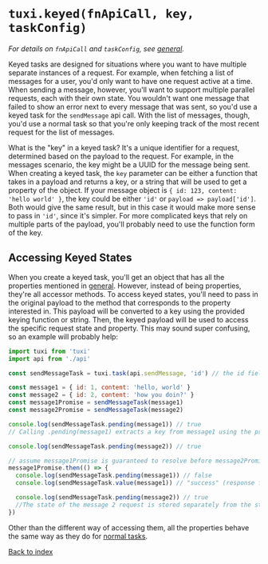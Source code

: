 # `tuxi.keyed(fnApiCall, key, taskConfig)`

_For details on `fnApiCall` and `taskConfig`, see [general](general.md)._

Keyed tasks are designed for situations where you want to have multiple separate instances of a request. For example, when fetching a list of messages for a user, you'd only want to have one request active at a time. When sending a message, however, you'll want to support multiple parallel requests, each with their own state. You wouldn't want one message that failed to show an error next to every message that was sent, so you'd use a keyed task for the `sendMessage` api call. With the list of messages, though, you'd use a normal task so that you're only keeping track of the most recent request for the list of messages.

What is the "key" in a keyed task? It's a unique identifier for a request, determined based on the payload to the request. For example, in the messages scenario, the key might be a UUID for the message being sent. When creating a keyed task, the `key` parameter can be either a function that takes in a payload and returns a key, or a string that will be used to get a property of the object. If your message object is `{ id: 123, content: 'hello world' }`, the key could be either `'id'` or `payload => payload['id']`. Both would give the same result, but in this case it would make more sense to pass in `'id'`, since it's simpler. For more complicated keys that rely on multiple parts of the payload, you'll probably need to use the function form of the key.

## Accessing Keyed States

When you create a keyed task, you'll get an object that has all the properties mentioned in [general](general.md). However, instead of being properties, they're all accessor methods. To access keyed states, you'll need to pass in the original payload to the method that corresponds to the property interested in. This payload will be converted to a key using the provided keying function or string. Then, the keyed payload will be used to access the specific request state and property. This may sound super confusing, so an example will probably help:

```js
import tuxi from 'tuxi'
import api from './api'

const sendMessageTask = tuxi.task(api.sendMessage, 'id') // the id field of the payload will be used as a key

const message1 = { id: 1, content: 'hello, world' }
const message2 = { id: 2, content: 'how you doin?' }
const message1Promise = sendMessageTask(message1)
const message2Promise = sendMessageTask(message2)

console.log(sendMessageTask.pending(message1)) // true
// Calling .pending(message1) extracts a key from message1 using the provided key ('id'), and then lookup the request state and return whether or not it's pending

console.log(sendMessageTask.pending(message2)) // true

// assume message1Promise is guaranteed to resolve before message2Promise
message1Promise.then(() => {
  console.log(sendMessageTask.pending(message1)) // false
  console.log(sendMessageTask.value(message1)) // "success" (response from the server)

  console.log(sendMessageTask.pending(message2)) // true
  //The state of the message 2 request is stored separately from the state of the message 1 request
})
```

Other than the different way of accessing them, all the properties behave the same way as they do for [normal tasks](task.md).

[Back to index](readme.md)